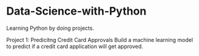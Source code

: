 # Data-Science-with-Python
Learning Python by doing projects.

Project 1: Predicitng Credit Card Approvals
Build a machine learning model to predict if a credit card application will get approved.
